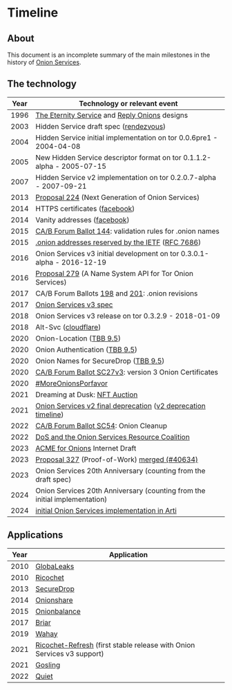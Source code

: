 # Timeline

## About

This document is an incomplete summary of the main milestones in the history of
[Onion Services][].

## The technology

Year | Technology or relevant event
-----|---------------------------------------------------------------------------
1996 | [The Eternity Service][] and [Reply Onions][] designs
2003 | Hidden Service draft spec ([rendezvous][])
2004 | Hidden Service initial implementation on tor 0.0.6pre1 - 2004-04-08
2005 | New Hidden Service descriptor format on tor 0.1.1.2-alpha - 2005-07-15
2007 | Hidden Service v2 implementation on tor 0.2.0.7-alpha - 2007-09-21
2013 | [Proposal 224][] (Next Generation of Onion Services)
2014 | HTTPS certificates ([facebook][])
2014 | Vanity addresses   ([facebook][])
2015 | [CA/B Forum Ballot 144][]: validation rules for .onion names
2015 | [.onion addresses reserved by the IETF][] ([RFC 7686][])
2016 | Onion Services v3 initial development on tor 0.3.0.1-alpha - 2016-12-19
2016 | [Proposal 279][] (A Name System API for Tor Onion Services)
2017 | CA/B Forum Ballots [198][] and [201][]: .onion revisions
2017 | [Onion Services v3 spec][]
2018 | Onion Services v3 release on tor 0.3.2.9 - 2018-01-09
2018 | Alt-Svc ([cloudflare][])
2020 | Onion-Location ([TBB 9.5][])
2020 | Onion Authentication ([TBB 9.5][])
2020 | Onion Names for SecureDrop ([TBB 9.5][])
2020 | [CA/B Forum Ballot SC27v3][]: version 3 Onion Certificates
2020 | [#MoreOnionsPorfavor][]
2021 | Dreaming at Dusk: [NFT Auction][]
2021 | [Onion Services v2 final deprecation][] ([v2 deprecation timeline][])
2022 | [CA/B Forum Ballot SC54][]: Onion Cleanup
2022 | [DoS and the Onion Services Resource Coalition][]
2023 | [ACME for Onions][] Internet Draft
2023 | [Proposal 327][] (Proof-of-Work) [merged (#40634)][]
2023 | Onion Services 20th Anniversary (counting from the draft spec)
2024 | Onion Services 20th Anniversary (counting from the initial implementation)
2024 | [initial Onion Services implementation in Arti][]

## Applications

Year | Application
-----|---------------------------------------------------------------------------
2010 | [GlobaLeaks][]
2010 | [Ricochet][]
2013 | [SecureDrop][]
2014 | [Onionshare][]
2015 | [Onionbalance][]
2017 | [Briar][]
2019 | [Wahay][]
2021 | [Ricochet-Refresh][] (first stable release with Onion Services v3 support)
2021 | [Gosling][]
2022 | [Quiet][]

[Onion Services]: https://community.torproject.org/onion-services/
[The Eternity Service]: https://www.cl.cam.ac.uk/~rja14/eternity/eternity.html
[Reply Onions]: https://www.onion-router.net/Publications/IH-1996.pdf
[rendezvous]: https://gitlab.torproject.org/tpo/core/tor/-/commit/3d538f6d702937c23bec33b3bdd62ff9fba9d2a3
[facebook]: https://blog.torproject.org/facebook-hidden-services-and-https-certs/
[cloudflare]: https://blog.cloudflare.com/cloudflare-onion-service/
[CA/B Forum Ballot 144]: https://cabforum.org/2015/02/18/ballot-144-validation-rules-dot-onion-names/
[.onion addresses reserved by the IETF]: https://blog.torproject.org/landmark-hidden-services-onion-names-reserved-ietf/
[RFC 7686]: https://www.rfc-editor.org/info/rfc7686
[TBB 9.5]: https://www.torproject.org/releases/tor-browser-95/
[Proposal 224]: https://gitlab.torproject.org/tpo/core/torspec/-/blob/main/proposals/224-rend-spec-ng.txt
[Proposal 279]: https://gitlab.torproject.org/tpo/core/torspec/-/blob/main/proposals/279-naming-layer-api.txt
[198]: https://cabforum.org/2017/05/08/ballot-198-onion-revisions/
[201]: https://cabforum.org/2017/06/08/2427/
[Onion Services v3 spec]: https://spec.torproject.org/rend-spec-v3
[Onion Services v2 final deprecation]: https://support.torproject.org/onionservices/v2-deprecation/
[CA/B Forum Ballot SC27v3]: https://cabforum.org/2020/02/20/ballot-sc27v3-version-3-onion-certificates/
[#MoreOnionsPorfavor]: https://blog.torproject.org/more-onions-porfavor/
[NFT Auction]: https://blog.torproject.org/nft-auction-and-whats-next/
[v2 deprecation timeline]: https://blog.torproject.org/v2-deprecation-timeline/
[CA/B Forum Ballot SC54]: https://cabforum.org/2022/03/24/ballot-sc54-onion-cleanup/
[DoS and the Onion Services Resource Coalition]: https://blog.torproject.org/tor-network-ddos-attack/
[ACME for Onions]: https://acmeforonions.org
[Proposal 327]: https://gitlab.torproject.org/tpo/core/torspec/-/blob/main/proposals/327-pow-over-intro.txt
[merged (#40634)]: https://gitlab.torproject.org/tpo/core/tor/-/issues/40634
[initial Onion Services implementation in Arti]: https://blog.torproject.org/arti_1_1_12_released/

[Onionshare]: https://support.torproject.org/onionservices/v2-deprecation/
[GlobaLeaks]: https://en.wikipedia.org/wiki/GlobaLeaks
[SecureDrop]: https://en.wikipedia.org/wiki/SecureDrop
[Onionbalance]: https://gitlab.torproject.org/tpo/core/onionbalance/-/commit/a8b970c7799a106440facd0ab9f0b19220a16e57
[Ricochet]: https://github.com/ricochet-im/ricochet/commit/8bf50c6d07bd61122828ed6870dadd1a52bd5794
[Ricochet-Refresh]: https://ricochetrefresh.net
[Gosling]: https://github.com/blueprint-freespeech/gosling/
[Wahay]: https://wahay.org
[Quiet]: https://tryquiet.org
[Briar]: https://briarproject.org
